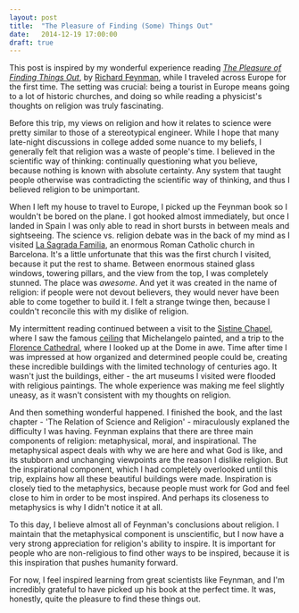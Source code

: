 ```yaml
---
layout: post
title:  "The Pleasure of Finding (Some) Things Out"
date:   2014-12-19 17:00:00
draft: true
---
```


This post is inspired by my wonderful experience reading [_The Pleasure of Finding Things Out_](http://www.amazon.com/The-Pleasure-Finding-Things-Out/dp/0465023959), by [Richard Feynman](http://en.wikipedia.org/wiki/Richard_Feynman), while I traveled across Europe for the first time. The setting was crucial: being a tourist in Europe means going to a lot of historic churches, and doing so while reading a physicist's thoughts on religion was truly fascinating.

Before this trip, my views on religion and how it relates to science were pretty similar to those of a stereotypical engineer. While I hope that many late-night discussions in college added some nuance to my beliefs, I generally felt that religion was a waste of people's time. I believed in the scientific way of thinking: continually questioning what you believe, because nothing is known with absolute certainty. Any system that taught people otherwise was contradicting the scientific way of thinking, and thus I believed religion to be unimportant.

When I left my house to travel to Europe, I picked up the Feynman book so I wouldn't be bored on the plane. I got hooked almost immediately, but once I landed in Spain I was only able to read in short bursts in between meals and sightseeing. The science vs. religion debate was in the back of my mind as I visited [La Sagrada Familia](http://en.wikipedia.org/wiki/Sagrada_Fam%C3%ADlia), an enormous Roman Catholic church in Barcelona. It's a little unfortunate that this was the first church I visited, because it put the rest to shame. Between enormous stained glass windows, towering  pillars, and the view from the top, I was completely stunned. The place was _awesome_. And yet it was created in the name of religion: if people were not devout believers, they would never have been able to come together to build it. I felt a strange twinge then, because I couldn't reconcile this with my dislike of religion.

My intermittent reading continued between a visit to the [Sistine Chapel](http://en.wikipedia.org/wiki/Sistine_Chapel), where I saw the famous [ceiling](http://en.wikipedia.org/wiki/Sistine_Chapel_ceiling) that Michelangelo painted, and a trip to the [Florence Cathedral](http://en.wikipedia.org/wiki/Florence_Cathedral), where I looked up at the Dome in awe. Time after time I was impressed at how organized and determined people could be, creating these incredible buildings with the limited technology of centuries ago. It wasn't just the buildings, either - the art museums I visited were flooded with religious paintings. The whole experience was making me feel slightly uneasy, as it wasn't consistent with my thoughts on religion.

And then something wonderful happened. I finished the book, and the last chapter - 'The Relation of Science and Religion' - miraculously explaned the difficulty I was having. Feynman explains that there are three main components of religion: metaphysical, moral, and inspirational. The metaphysical aspect deals with why we are here and what God is like, and its stubborn and unchanging viewpoints are the reason I dislike religion. But the inspirational component, which I had completely overlooked until this trip, explains how all these beautiful buildings were made. Inspiration is closely tied to the metaphysics, because people must work for God and feel close to him in order to be most inspired. And perhaps its closeness to metaphysics is why I didn't notice it at all.

To this day, I believe almost all of Feynman's conclusions about religion. I maintain that the metaphysical component is unscientific, but I now have a very strong appreciation for religion's ability to inspire. It is important for people who are non-religious to find other ways to be inspired, because it is this inspiration that pushes humanity forward.

For now, I feel inspired learning from great scientists like Feynman, and I'm incredibly grateful to have picked up his book at the perfect time. It was, honestly, quite the pleasure to find these things out.





<!---

# Possible Quotes:

> The remark which I read somewhere, that science is all right so long as it doesn't attack religion, was the clue that I needed to understand the problem

> The old problems, such as the relation of science and religion... are not often publicly discussed because of the limitations of specialization

> I didn't have much patience with what's called the humanities, even though in the university there were humanities that you had to take

> So altogether I can't believe these special stories that have been made up about our relationship to the universe at large

> I can live with doubt and uncertainty... I think it's much more interesting to live not knowing than to have answers which might be wrong

> In religion, the moral lessons are taught, but they are not just taught once - you are inspired again and again

> So the question changes a little bit from "Is there a God?" to "How sure is it that there is a God?"

> [Religion] gives inspiration not only for moral conduct - it gives inspiration for the arts and for all kinds of great throughts and actions as well

-->